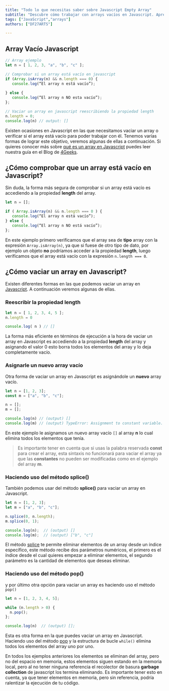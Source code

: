 ```yaml
---
title: "Todo lo que necesitas saber sobre Javascript Empty Array"
subtitle: "Descubre cómo trabajar con arrays vacíos en Javascript. Aprende cómo crearlos, verificar si están vacíos y manipularlos de manera efectiva."
tags: ["JavaScript","arrays"]
authors: ["DF27ARTS"]

---
```


##  Array Vacío Javascript

```js
// Array ejemplo
let n = [ 1, 2, 3, "a", "b", "c" ];

// Comprobar si un array está vacío en javascript
if (Array.isArray(n) && n.length === 0) {
   console.log(“El array n está vacío”);
   
} else {
   console.log(“El array n NO esta vacío”);
};

// Vaciar un array en javascript reescribiendo la propiedad length
n.length = 0;
console.log(n) // output: []
```

Existen ocasiones en Javascript en las que necesitamos vaciar un array o verificar si el array está vacío para poder trabajar con él. Tenemos varías formas de lograr este objetivo, veremos algunas de ellas a continuación. Si quieres conocer más sobre [qué es un array en Javascript](https://4geeks.com/es/lesson/array-arreglo-en-javascript) puedes leer nuestra guía en el Blog de [4Geeks](https://4geeks.com/).

## ¿Cómo comprobar que un array está vacío en Javascript?

Sin duda, la forma más segura de comprobar si un array está vacío es accediendo a la propiedad **length** del array. 

```js
let n = [];

if ( Array.isArray(n) && n.length === 0 ) {
   console.log(“El array n está vacío”);
} else {
   console.log(“El array n NO está vacío”);
};
```

En este ejemplo primero verificamos que el array sea de **tipo** array con la expresión `Array.isArray(n)`, ya que si fuese de otro tipo de dato, por ejemplo un objeto **no** podríamos acceder a la propiedad **length**, luego verificamos que el array está vacío con la expresión `n.length === 0`.

## ¿Cómo vaciar un array en Javascript?

Existen diferentes formas en las que podemos vaciar un array en [Javascript](https://4geeks.com/es/lesson/que-es-javascript-aprende-a-programar-en-javascript). A continuación veremos algunas de ellas.

### Reescribir la propiedad length
 
```js
let n = [ 1, 2, 3, 4, 5 ];
n.length = 0

console.log( n ) // []
```

La forma más eficiente en términos de ejecución a la hora de vaciar un array en Javascript es accediendo a la propiedad **length** del array y asignando el valor 0 esto borra todos los elementos del array y lo deja completamente vacío.

### Asignarle un nuevo array vacío

Otra forma de vaciar un array en Javascript es asignándole un **nuevo** array vacío.

```js
let n = [1, 2, 3];
const m = ["a", "b", "c"];

n = [];
m = [];

console.log(n) // (output) []
console.log(m) // (output) TypeError: Assignment to constant variable.
```

En este ejemplo le asignamos un nuevo array vacío ` [] ` al array **n** lo cual elimina todos los elementos que tenía.

> Es importante tener en cuenta que si usas la palabra reservada **const** para crear el array, esta sintaxis no funcionará para vaciar el array ya que las **constantes** no pueden ser modificadas como en el ejemplo del array **m**.

### Haciendo uso del método splice()

También podemos usar del método **splice()** para vaciar un array en Javascript.

```js
let n = [1, 2, 3];
let m = ["a", "b", "c"];

n.splice(0, n.length);
m.splice(0, 1);

console.log(n);  // (output) []
console.log(m);  // (output) ["b", "c"]
```

El método [splice](https://developer.mozilla.org/es/docs/Web/JavaScript/Reference/Global_Objects/Array/splice) te permite eliminar elementos de un array desde un índice específico, este método recibe dos parámetros numéricos, el primero es el índice desde el cual quieres empezar a eliminar elementos, el segundo parámetro es la cantidad de elementos que deseas eliminar.

### Haciendo uso del método pop()

y por último otra opción para vaciar un array es haciendo uso el método ` pop() `

```js
let n = [1, 2, 3, 4, 5];

while (n.length > 0) {
  n.pop();
};

console.log(n)  // (output) [];
```

Esta es otra forma en la que puedes vaciar un array en Javascript. Haciendo uso del método [pop](https://developer.mozilla.org/es/docs/Web/JavaScript/Reference/Global_Objects/Array/pop) y la estructura de bucle `while()` elimina todos los elementos del array uno por uno.

En todos los ejemplos anteriores los elementos se eliminan del array, pero no del espacio en memoria, estos elementos siguen estando en la memoria local, pero al no tener ninguna referencia el recolector de basura **garbage collection** de javascript los termina eliminando. Es importante tener esto en cuenta, ya que tener elementos en memoria, pero sin referencia, podría ralentizar la ejecución de tu código.
